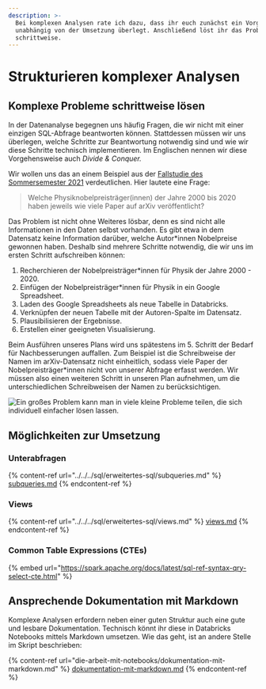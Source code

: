 ```yaml
---
description: >-
  Bei komplexen Analysen rate ich dazu, dass ihr euch zunächst ein Vorgehen
  unabhängig von der Umsetzung überlegt. Anschließend löst ihr das Problem
  schrittweise.
---
```


# Strukturieren komplexer Analysen

## Komplexe Probleme schrittweise lösen

In der Datenanalyse begegnen uns häufig Fragen, die wir nicht mit einer einzigen SQL-Abfrage beantworten können. Stattdessen müssen wir uns überlegen, welche Schritte zur Beantwortung notwendig sind und wie wir diese Schritte technisch implementieren. Im Englischen nennen wir diese Vorgehensweise auch _Divide & Conquer._

Wir wollen uns das an einem Beispiel aus der [Fallstudie des Sommersemester 2021](../../../data-sets-and-exercises/datensaetze/arxiv-papers.md) verdeutlichen. Hier lautete eine Frage:

> Welche Physiknobelpreisträger(innen) der Jahre 2000 bis 2020 haben jeweils wie viele Paper auf arXiv veröffentlicht?

Das Problem ist nicht ohne Weiteres lösbar, denn es sind nicht alle Informationen in den Daten selbst vorhanden. Es gibt etwa in dem Datensatz keine Information darüber, welche Autor\*innen Nobelpreise gewonnen haben. Deshalb sind mehrere Schritte notwendig, die wir uns im ersten Schritt aufschreiben können:

1. Recherchieren der Nobelpreisträger\*innen für Physik der Jahre 2000 - 2020.
2. Einfügen der Nobelpreisträger\*innen für Physik in ein Google Spreadsheet.
3. Laden des Google Spreadsheets als neue Tabelle in Databricks.
4. Verknüpfen der neuen Tabelle mit der Autoren-Spalte im Datensatz.
5. Plausibilisieren der Ergebnisse.
6. Erstellen einer geeigneten Visualisierung.

Beim Ausführen unseres Plans wird uns spätestens im 5. Schritt der Bedarf für Nachbesserungen auffallen. Zum Beispiel ist die Schreibweise der Namen im arXiv-Datensatz nicht einheitlich, sodass viele Paper der Nobelpreisträger\*innen nicht von unserer Abfrage erfasst werden. Wir müssen also einen weiteren Schritt in unseren Plan aufnehmen, um die unterschiedlichen Schreibweisen der Namen zu berücksichtigen.

![Ein großes Problem kann man in viele kleine Probleme teilen, die sich individuell einfacher lösen lassen.](../../../.gitbook/assets/divide\_and\_conquer.png)

## Möglichkeiten zur Umsetzung

### Unterabfragen

{% content-ref url="../../../sql/erweitertes-sql/subqueries.md" %}
[subqueries.md](../../../sql/erweitertes-sql/subqueries.md)
{% endcontent-ref %}

### Views

{% content-ref url="../../../sql/erweitertes-sql/views.md" %}
[views.md](../../../sql/erweitertes-sql/views.md)
{% endcontent-ref %}

### Common Table Expressions (CTEs)

{% embed url="https://spark.apache.org/docs/latest/sql-ref-syntax-qry-select-cte.html" %}

## Ansprechende Dokumentation mit Markdown

Komplexe Analysen erfordern neben einer guten Struktur auch eine gute und lesbare Dokumentation. Technisch könnt ihr diese in Databricks Notebooks mittels Markdown umsetzen. Wie das geht, ist an andere Stelle im Skript beschrieben:

{% content-ref url="die-arbeit-mit-notebooks/dokumentation-mit-markdown.md" %}
[dokumentation-mit-markdown.md](die-arbeit-mit-notebooks/dokumentation-mit-markdown.md)
{% endcontent-ref %}

